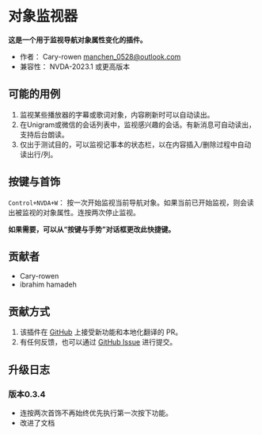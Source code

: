 # 对象监视器

**这是一个用于监视导航对象属性变化的插件。**

* 作者： Cary-rowen <manchen_0528@outlook.com>
* 兼容性： NVDA-2023.1 或更高版本

## 可能的用例
1. 监视某些播放器的字幕或歌词对象，内容刷新时可以自动读出。
2. 在Unigram或微信的会话列表中，监视感兴趣的会话。有新消息可自动读出，支持后台朗读。
3. 仅出于测试目的，可以监视记事本的状态栏，以在内容插入/删除过程中自动读出行/列。

## 按键与首饰

``Control+NVDA+W``： 按一次开始监视当前导航对象。如果当前已开始监视，则会读出被监视的对象属性。连按两次停止监视。

**如果需要，可以从“按键与手势”对话框更改此快捷键。**

## 贡献者
* Cary-rowen
* ibrahim hamadeh

## 贡献方式
1. 该插件在 [GitHub][GitHub] 上接受新功能和本地化翻译的 PR。
2. 有任何反馈，也可以通过 [GitHub Issue][GitHubIssue] 进行提交。

## 升级日志
### 版本0.3.4
* 连按两次首饰不再始终优先执行第一次按下功能。
* 改进了文档

[GitHub]: https://github.com/cary-rowen/objWatcher
[GitHubIssue]: https://github.com/cary-rowen/objWatcher/issues